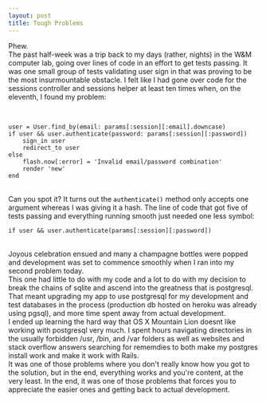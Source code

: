 ```yaml
---
layout: post
title: Tough Problems
---
```


Phew.
<br>
The past half-week was a trip back to my days (rather, nights) in the W&M computer lab, going over lines of code in an effort to get tests passing. It was one small group of tests validating user sign in that was proving to be the most insurmountable obstacle. I felt like I had gone over code for the sessions controller and sessions helper at least ten times when, on the eleventh, I found my problem:

<!--break-->

<br>

	user = User.find_by(email: params[:session][:email].downcase)
	if user && user.authenticate(password: params[:session][:password])
  		sign_in user
  		redirect_to user
	else
  		flash.now[:error] = 'Invalid email/password combination'
  		render 'new'
	end

<br>
Can you spot it? It turns out the <code style="color: black;">authenticate()</code> method only accepts one argument whereas I was giving it a hash. The line of code that got five of tests passing and everything running smooth just needed one less symbol:

<br>

	if user && user.authenticate(params[:session][:password])

<br>
Joyous celebration ensued and many a champagne bottles were popped and development was set to commence smoothly when I ran into my second problem today.

<br>
This one had little to do with my code and a lot to do with my decision to break the chains of sqlite and ascend into the greatness that is postgresql. That meant upgrading my app to use postgresql for my development and test databases in the process (production db hosted on heroku was already using pgsql), and more time spent away from actual development.

<br>
I ended up learning the hard way that OS X Mountain Lion doesnt like working with postgresql very much. I spent hours navigating directories in the usually forbidden /usr, /bin, and /var folders as well as websites and stack overflow answers searching for rememdies to both make my postgres install work and make it work with Rails.

<br>
It was one of those problems where you don't really know how you got to the solution, but in the end, everything works and you're content, at the very least. In the end, it was one of those problems that forces you to appreciate the easier ones and getting back to actual development.